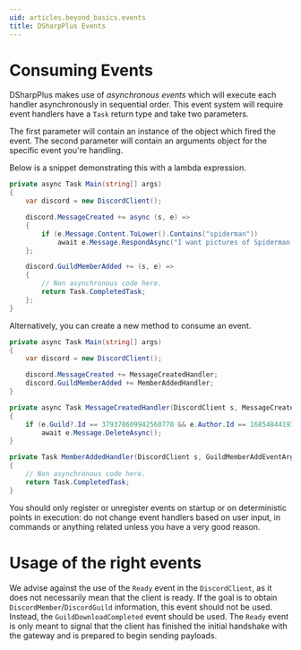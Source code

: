 ```yaml
---
uid: articles.beyond_basics.events
title: DSharpPlus Events
---
```


# Consuming Events

DSharpPlus makes use of *asynchronous events* which will execute each handler asynchronously in sequential order. This
event system will require event handlers have a `Task` return type and take two parameters.

The first parameter will contain an instance of the object which fired the event. The second parameter will contain an
arguments object for the specific event you're handling.

Below is a snippet demonstrating this with a lambda expression.

```cs
private async Task Main(string[] args)
{
    var discord = new DiscordClient();

    discord.MessageCreated += async (s, e) =>
    {
        if (e.Message.Content.ToLower().Contains("spiderman"))
            await e.Message.RespondAsync("I want pictures of Spiderman!");
    };

    discord.GuildMemberAdded += (s, e) =>
    {
        // Non asynchronous code here.
        return Task.CompletedTask;
    };
}
```

Alternatively, you can create a new method to consume an event.

```cs
private async Task Main(string[] args)
{
    var discord = new DiscordClient();

    discord.MessageCreated += MessageCreatedHandler;
    discord.GuildMemberAdded += MemberAddedHandler;
}

private async Task MessageCreatedHandler(DiscordClient s, MessageCreateEventArgs e)
{
    if (e.Guild?.Id == 379378609942560770 && e.Author.Id == 168548441939509248)
        await e.Message.DeleteAsync();
}

private Task MemberAddedHandler(DiscordClient s, GuildMemberAddEventArgs e)
{
    // Non asynchronous code here.
    return Task.CompletedTask;
}
```

You should only register or unregister events on startup or on deterministic points in execution: do not change
event handlers based on user input, in commands or anything related unless you have a very good reason.

# Usage of the right events

 We advise against the use of the `Ready` event in the `DiscordClient`, as it does not necessarily mean that the client
 is ready. If the goal is to obtain  `DiscordMember`/`DiscordGuild` information, this event should not be used. Instead,
 the `GuildDownloadCompleted` event should be used. The `Ready` event is only meant to signal that the client has
 finished the initial handshake with the gateway and is prepared to begin sending payloads.

<!-- LINKS -->
[0]:  https://en.wikipedia.org/wiki/Deadlock
